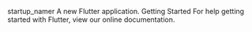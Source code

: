 startup_namer
A new Flutter application.
Getting Started
For help getting started with Flutter, view our online documentation.
